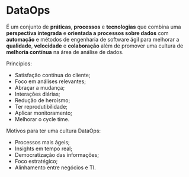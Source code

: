 # DataOps

É um conjunto de **práticas**, **processos** e **tecnologias** que combina uma **perspectiva integrada** e **orientada a processos sobre dados** com **automação** e métodos de engenharia de software ágil para melhorar a **qualidade**, **velocidade** e **colaboração** além de promover uma cultura de **melhoria contínua** na área de análise de dados.

Princípios:

- Satisfação contínua do cliente;
- Foco em análises relevantes;
- Abraçar a mudança;
- Interações diárias;
- Redução de heroísmo;
- Ter reprodutibilidade;
- Aplicar monitoramento;
- Melhorar o cycle time.

Motivos para ter uma cultura DataOps:

- Processos mais ágeis;
- Insights em tempo real;
- Democratização das informações;
- Foco estratégico;
- Alinhamento entre negócios e TI.
